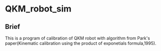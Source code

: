 # QKM_robot_sim  
## Brief  
This is a program of calibration of QKM robot with algorithm from Park's paper(Kinematic calibration using the product of exponetials formula,1995). 
